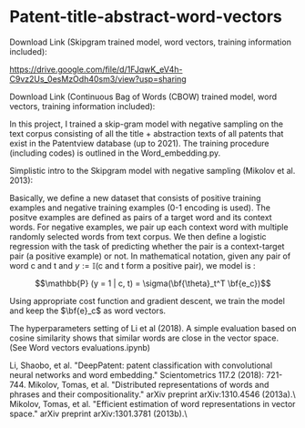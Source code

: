 # Patent-title-abstract-word-vectors

Download Link (Skipgram trained model, word vectors, training information included):

https://drive.google.com/file/d/1FJqwK_eV4h-C9vz2Us_0esMzOdh40sm3/view?usp=sharing

Download Link (Continuous Bag of Words (CBOW) trained model, word vectors, training information included):


In this project, I trained a skip-gram model with negative sampling on the text corpus consisting of all the title + abstraction texts of all patents that exist in the Patentview database (up to 2021). The training procedure (including codes) is outlined in the Word_embedding.py. 

Simplistic intro to the Skipgram model with negative sampling (Mikolov et al. 2013):

Basically, we define a new dataset that consists of positive training examples and negative training examples (0-1 encoding is used). The positve examples are defined as pairs of a target word and its context words. For negative examples, we pair up each context word with multiple randomly selected words from text corpus. We then define a logistic regression with the task of predicting whether the pair is a context-target pair (a positive example) or not. 
In mathematical notation, given any pair of word c and t and $y := \mathbb{I} (\text{c and t form a positive pair})$, we model is :

$$\mathbb{P} (y = 1 | c, t) = \sigma(\bf{\theta}_t^T \bf{e_c})$$

Using appropriate cost function and gradient descent, we train the model and keep the $\bf{e}_c$ as word vectors.

The hyperparameters setting of Li et al (2018). A simple evaluation based on cosine similarity shows that similar words are close in the vector space. (See Word vectors evaluations.ipynb)

Li, Shaobo, et al. "DeepPatent: patent classification with convolutional neural networks and word embedding." Scientometrics 117.2 (2018): 721-744.
Mikolov, Tomas, et al. "Distributed representations of words and phrases and their compositionality." arXiv preprint arXiv:1310.4546 (2013a).\\
Mikolov, Tomas, et al. "Efficient estimation of word representations in vector space." arXiv preprint arXiv:1301.3781 (2013b).\\
